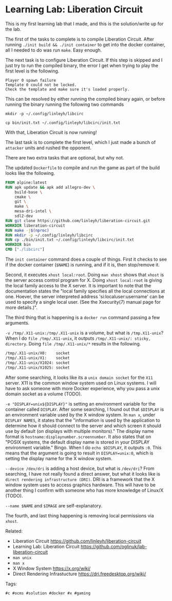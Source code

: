 # Learning Lab: Liberation Circuit

This is my first learning lab that I made, and this is the solution/write
up for the lab.

The first of the tasks to complete is to compile Liberation Circuit.
After running `./init build && ./init container` to get into the docker
container, all I needed to do was run `make`. Easy enough.

The next task is to configure Liberation Circuit. If this step is skipped
and I just try to run the compiled binary, the error I get when trying to
play the first level is the following.

```
Player 0 spawn failure
Template 0 could not be locked.
Check the template and make sure it's loaded properly.
```

This can be resolved by either running the compiled binary again, or
before running the binary running the following two commands

`mkdir -p ~/.config/linleyh/libcirc`

`cp bin/init.txt ~/.config/linleyh/libcirc/init.txt`

With that, Liberation Circuit is now running!

The last task is to complete the first level, which I just made a bunch
of `attacker` units and rushed the opponent.

There are two extra tasks that are optional, but why not.

The updated `Dockerfile` to compile and run the game as part of the build
looks like the following.

```Dockerfile
FROM alpine:latest
RUN apk update && apk add allegro-dev \
	build-base \
	cmake \
	git \
	make \
	mesa-dri-intel \
	sdl2-dev
RUN git clone https://github.com/linleyh/liberation-circuit.git
WORKDIR liberation-circuit
RUN make -j$(nproc)
RUN mkdir -p ~/.config/linleyh/libcirc
RUN cp ./bin/init.txt ~/.config/linleyh/libcirc/init.txt
WORKDIR bin
CMD ["./libcirc"]
```

The `init container` command does a couple of things. First it checks to
see if the docker container (`$NAME`) is running, and if it is, then
stop/remove it.

Second, it executes `xhost local:root`. Doing `man xhost` shows that
`xhost` is the server access control program for X. Doing `xhost
local:root` is giving the local family access to the X server. It is
important to note that the documentation states the "local family
specifies all the local connections at one. Hoever, the server
interpreted address 'si:localuser:username' can be used to specify a
single local user. (See the Xsecurity(7) manual page for more details.)".

The third thing that is happening is a `docker run`
command passing a few arguments.

`-v /tmp/.X11-unix:/tmp/.X11-unix` is a volume, but what is
`/tmp.X11-unix`? When I do `file /tmp/.X11-unix`, it outputs
`/tmp/.X11-unix/: sticky, directory`. Doing `file /tmp/.X11-unix/*`
results in the following.

```BASH
/tmp/.X11-unix/X0:    socket
/tmp/.X11-unix/X1:    socket
/tmp/.X11-unix/X1024: socket
/tmp/.X11-unix/X1025: socket
```

After some searching, it looks like its a `unix domain socket` for the
`X11` server. X11 is the common window system used on Linux systems. I
will have to ask someone with more Docker experience, why you pass a unix
domain socket as a volume (TODO).

`-e "DISPLAY=unix${DISPLAY}"` is setting an environment variable for the
container called `DISPLAY`. After some searching, I found out that
`$DISPLAY` is an environment variable used by the X window system. In
`man x`, under `DISPLAY NAMES`, it states that the "information is used
by the application to determine how it should connect to the server and
which screen it should use by default (on displays with multiple
monitors)." The display name format is
`hostname:displaynumber.screennumber`. It also states that on "POSIX
systems, the default display name is stored in your DISPLAY environment
variable." Bingo. When I do `echo $DISPLAY`, it outputs `:0`. This means
that the argument is going to result in `DISPLAY=unix:0`, which is
setting the display name for the X window system.

`--device /dev/dri` is adding a host device, but what is `/dev/dri`? From
searching, I have not really found a direct answer, but what it looks
like is `direct rendering infrastructure (DRI)`. DRI is a framework that
the X window system uses to access graphics hardware. This will have to
be another thing I confirm with someone who has more knowledge of Linux/X
(TODO).

`--name $NAME` and `$IMAGE` are self-explanatory.

The fourth, and last thing happening is removing local permissions via
`xhost`.

Related:

* Liberation Circuit
	<https://github.com/linleyh/liberation-circuit>
* Learning Lab: Liberation Circuit
	<https://github.com/oglinuk/lab-liberation-circuit>
* `man unix`
* `man x`
* X Window System
	<https://x.org/wiki/>
* Direct Rendering Infrastucture
	<https://dri.freedesktop.org/wiki/>

Tags:

	#c #ocms #solution #docker #x #gaming
